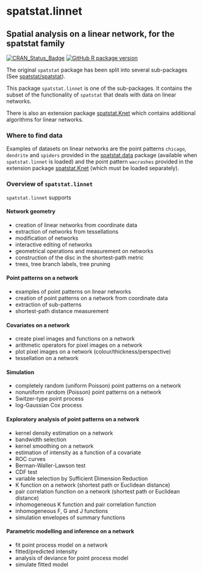# spatstat.linnet

## Spatial analysis on a linear network, for the spatstat family

[![CRAN_Status_Badge](http://www.r-pkg.org/badges/version/spatstat.linnet)](http://CRAN.R-project.org/package=spatstat.linnet) 
[![GitHub R package version](https://img.shields.io/github/r-package/v/spatstat/spatstat.linnet)](https://github.com/spatstat/spatstat.linnet)

The original `spatstat` package has been split into several sub-packages
(See [spatstat/spatstat](https://github.com/spatstat/spatstat)).

This package `spatstat.linnet` is one of the sub-packages. 
It contains the subset of the functionality of `spatstat`
that deals with data on linear networks.

There is also an extension package
[spatstat.Knet](https://github.com/spatstat/spatstat.Knet)
which contains additional algorithms for linear networks.

### Where to find data

Examples of datasets on linear networks are
the point patterns `chicago`, `dendrite` and `spiders` provided in the
[spatstat.data](https://github.com/spatstat/spatstat.data)
package (available when `spatstat.linnet` is loaded)
and the point pattern `wacrashes` provided in the extension package
[spatstat.Knet](https://github.com/spatstat/spatstat.Knet)
(which must be loaded separately).

### Overview of `spatstat.linnet`

`spatstat.linnet` supports

#### Network geometry

- creation of linear networks from coordinate data
- extraction of networks from tessellations
- modification of networks 
- interactive editing of networks
- geometrical operations and measurement on networks
- construction of the disc in the shortest-path metric
- trees, tree branch labels, tree pruning

#### Point patterns on a network

- examples of point patterns on linear networks
- creation of point patterns on a network from coordinate data
- extraction of sub-patterns
- shortest-path distance measurement

#### Covariates on a network

- create pixel images and functions on a network
- arithmetic operators for pixel images on a network
- plot pixel images on a network (colour/thickness/perspective)
- tessellation on a network

#### Simulation

- completely random (uniform Poisson) point patterns on a network
- nonuniform random (Poisson) point patterns on a network
- Switzer-type point process
- log-Gaussian Cox process

#### Exploratory analysis of point patterns on a network

- kernel density estimation on a network
- bandwidth selection
- kernel smoothing on a network
- estimation of intensity as a function of a covariate
- ROC curves
- Berman-Waller-Lawson test
- CDF test
- variable selection by Sufficient Dimension Reduction
- K function on a network (shortest path or Euclidean distance)
- pair correlation function on a network (shortest path or Euclidean distance)
- inhomogeneous K function and pair correlation function
- inhomogeneous F, G and J functions
- simulation envelopes of summary functions

#### Parametric modelling and inference on a network

- fit point process model on a network
- fitted/predicted intensity
- analysis of deviance for point process model
- simulate fitted model




